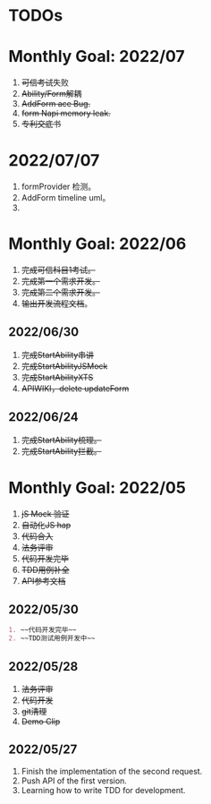 # TODOs
# Monthly Goal: 2022/07
1. ~~可信考试~~失败
2. ~~Ability/Form解耦~~
3. ~~AddForm ace Bug.~~
4. ~~form Napi memory leak.~~
5. ~~专利交底书~~

# 2022/07/07
1. formProvider 检测。
2. AddForm timeline uml。
3.

# Monthly Goal: 2022/06
1. ~~完成可信科目1考试。~~
2. ~~完成第一个需求开发。~~
3. ~~完成第二个需求开发。~~
3. ~~输出开发流程文档~~。

## 2022/06/30
1. ~~完成StartAbility串讲~~
2. ~~完成StartAbilityJSMock~~
3. ~~完成StartAbilityXTS~~
4. ~~APIWIKI，delete updateForm~~

## 2022/06/24
1. ~~完成StartAbility梳理。~~
2. ~~完成StartAbility拦截。~~


# Monthly Goal: 2022/05
1. ~~jS Mock 验证~~
2. ~~自动化JS hap~~
3. ~~代码合入~~
1. ~~法务评审~~
2. ~~代码开发完毕~~
3. ~~TDD用例补全~~
4. ~~API参考文档~~


## 2022/05/30
```markdown
1. ~~代码开发完毕~~
2. ~~TDD测试用例开发中~~
```


## 2022/05/28

1. ~~法务评审~~
2. ~~代码开发~~
3. ~~git清理~~
4. ~~Demo Clip~~

## 2022/05/27

1. Finish the implementation of the second request.
2. Push API of the first version.
3. Learning how to write TDD for development.
